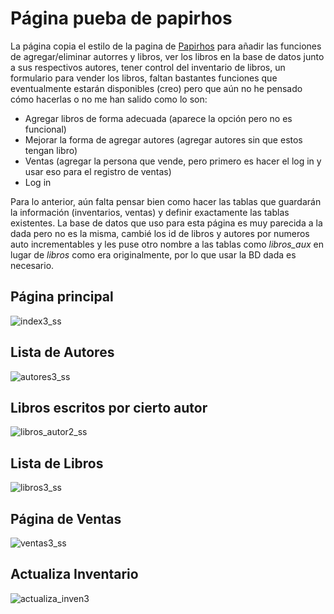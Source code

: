 # Página pueba de papirhos

La página copia el estilo de la pagina de [Papirhos](http://texedores.matem.unam.mx/publicaciones/index.html)
para añadir las funciones de agregar/eliminar autorres y libros, ver los libros en la base de datos junto a sus respectivos autores, 
tener control del inventario de libros, un formulario para vender los libros, faltan bastantes funciones que eventualmente
estarán disponibles (creo) pero que aún no he pensado cómo hacerlas o no me han salido como lo son:
- Agregar libros de forma adecuada (aparece la opción pero no es funcional)
- Mejorar la forma de agregar autores (agregar autores sin que estos tengan libro)
- Ventas (agregar la persona que vende, pero primero es hacer el log in y usar eso para el registro de ventas)
- Log in 

Para lo anterior, aún falta pensar bien como hacer las tablas que guardarán la información (inventarios, ventas)
y definir exactamente las tablas existentes.
La base de datos que uso para esta página es muy parecida a la dada pero no es la misma, cambié los id de libros y autores
por numeros auto incrementables y les puse otro nombre a las tablas como _libros_aux_ en lugar de _libros_ como era 
originalmente, por lo que usar la BD dada es necesario.

## Página principal
![index3_ss](https://user-images.githubusercontent.com/18238011/62037842-3142b700-b1ba-11e9-9391-348cc210a948.png)

## Lista de Autores
![autores3_ss](https://user-images.githubusercontent.com/18238011/62037872-3ef83c80-b1ba-11e9-9387-6d846879e36e.png)

## Libros escritos por cierto autor
![libros_autor2_ss](https://user-images.githubusercontent.com/18238011/61854627-1bfd1e00-ae84-11e9-8386-78ffe1d8855e.png)

## Lista de Libros
![libros3_ss](https://user-images.githubusercontent.com/18238011/62037895-4cadc200-b1ba-11e9-991c-3d5c5861484e.png)

## Página de Ventas
![ventas3_ss](https://user-images.githubusercontent.com/18238011/62420481-879b7400-b658-11e9-84fb-76b7dbb2a7f0.png)

## Actualiza Inventario
![actualiza_inven3](https://user-images.githubusercontent.com/18238011/62037971-71a23500-b1ba-11e9-93a2-4308f85c620d.png)
